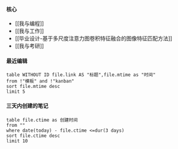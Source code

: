 #### 核心
- [[我与编程]]
- [[我与工作]]
- [[毕业设计-基于多尺度注意力图卷积特征融合的图像特征匹配方法]]
- [[我与考研]] 


#### 最近编辑
```dataview
table WITHOUT ID file.link AS "标题",file.mtime as "时间"
from !"模板" and !"kanban"
sort file.mtime desc
limit 5
```

#### 三天内创建的笔记
```dataview
table file.ctime as 创建时间
from ""
where date(today) - file.ctime <=dur(3 days)
sort file.ctime desc
limit 10
```

